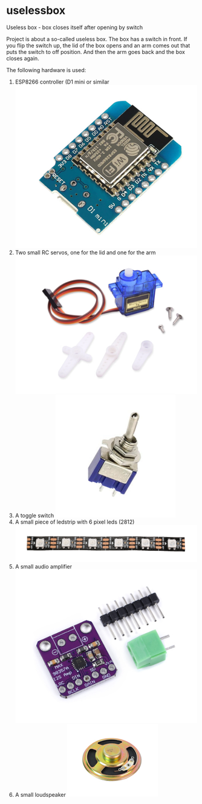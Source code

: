 # uselessbox
Useless box - box closes itself after opening by switch

Project is about a so-called useless box. The box has a switch in front. If you flip the switch up, the lid of the box opens and an arm comes out that puts the switch to off position.
And then the arm goes back and the box closes again.

The following hardware is used:

1) ESP8266 controller (D1 mini or similar
![alt text](pictures/esp-processor-module.jpg)
2) Two small RC servos, one for the lid and one for the arm
![alt text](pictures/servo.jpg)
3) A toggle switch
![alt text](pictures/schakelaar.jpg)
4) A small piece of ledstrip with 6 pixel leds (2812)
![alt text](pictures/ledstrip.jpg)
5) A small audio amplifier
![alt text](pictures/versterker-audio.jpg)
6) A small loudspeaker
![alt text](pictures/luidspreker.jpg)

